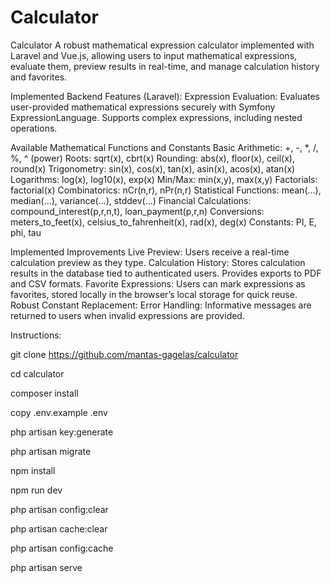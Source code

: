 # Calculator
Calculator
A robust mathematical expression calculator implemented with Laravel and Vue.js, allowing users to input mathematical expressions, evaluate them, preview results in real-time, and manage calculation history and favorites.

Implemented Backend Features (Laravel):
Expression Evaluation:
Evaluates user-provided mathematical expressions securely with Symfony ExpressionLanguage.
Supports complex expressions, including nested operations.

Available Mathematical Functions and Constants
Basic Arithmetic: +, -, *, /, %, ^ (power)
Roots: sqrt(x), cbrt(x)
Rounding: abs(x), floor(x), ceil(x), round(x)
Trigonometry: sin(x), cos(x), tan(x), asin(x), acos(x), atan(x)
Logarithms: log(x), log10(x), exp(x)
Min/Max: min(x,y), max(x,y)
Factorials: factorial(x)
Combinatorics: nCr(n,r), nPr(n,r)
Statistical Functions: mean(...), median(...), variance(...), stddev(...)
Financial Calculations: compound_interest(p,r,n,t), loan_payment(p,r,n)
Conversions: meters_to_feet(x), celsius_to_fahrenheit(x), rad(x), deg(x)
Constants: PI, E, phi, tau

Implemented Improvements
Live Preview:
Users receive a real-time calculation preview as they type.
Calculation History:
Stores calculation results in the database tied to authenticated users.
Provides exports to PDF and CSV formats.
Favorite Expressions:
Users can mark expressions as favorites, stored locally in the browser’s local storage for quick reuse.
Robust Constant Replacement:
Error Handling:
Informative messages are returned to users when invalid expressions are provided.

Instructions:

git clone https://github.com/mantas-gagelas/calculator

cd calculator

composer install

copy .env.example .env  
   
php artisan key:generate

php artisan migrate

npm install        
        
npm run dev       
         
php artisan config:clear

php artisan cache:clear

php artisan config:cache

php artisan serve

